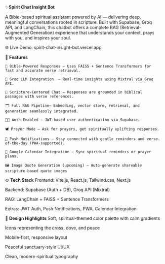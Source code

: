 ✨**Spirit Chat Insight Bot**

A Bible-based spiritual assistant powered by AI — delivering deep, meaningful conversations rooted in scripture. Built with Supabase, Groq API, and LangChain, this chatbot offers a complete RAG (Retrieval-Augmented Generation) experience that understands your context, prays with you, and inspires your soul.

🌐 Live Demo: spirit-chat-insight-bot.vercel.app

📖 **Features**

    🔎 Bible-Powered Responses — Uses FAISS + Sentence Transformers for fast and accurate verse retrieval.

    🧠 Groq LLM Integration  — Real-time insights using Mixtral via Groq API.

    🧾 Scripture-Centered Chat — Responses are grounded in biblical passages with verse references.

    🗂 Full RAG Pipeline— Embedding, vector store, retrieval, and generation seamlessly integrated.

    🧑‍💼 Auth-Enabled — JWT-based user authentication via Supabase.

    🕊️ Prayer Mode — Ask for prayers, get spiritually uplifting responses.

    🔔 Push Notifications — Stay connected with gentle reminders and verse-of-the-day (PWA-supported).

    📅 Google Calendar Integration — Sync spiritual reminders or prayer plans.

    🖼️ Image Quote Generation (upcoming) — Auto-generate shareable scripture-based quote images

⚙️ **Tech Stack**
  Frontend: Vite.js, React.js, Tailwind.css, Next.js

  Backend: Supabase (Auth + DB), Groq API (Mixtral)

  RAG: LangChain + FAISS + Sentence Transformers

  Extras: JWT Auth, Push Notifications, PWA, Calendar Integration

🎨 **Design Highlights**
Soft, spiritual-themed color palette with calm gradients

Icons representing the cross, dove, and peace

Mobile-first, responsive layout

Peaceful sanctuary-style UI/UX

Clean, modern-spiritual typography

